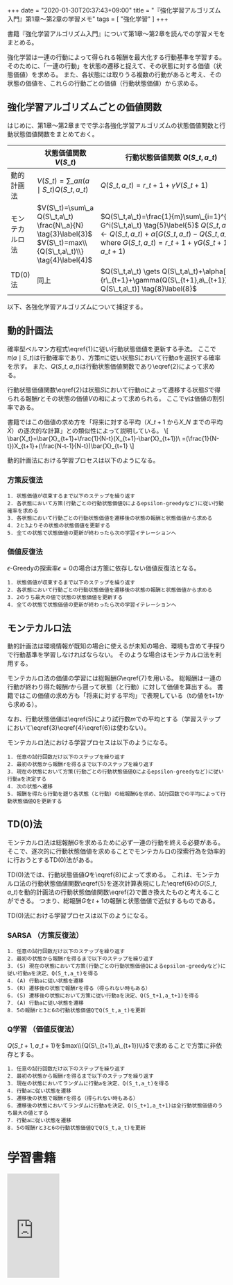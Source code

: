 +++
date = "2020-01-30T20:37:43+09:00"
title = "『強化学習アルゴリズム入門』第1章〜第2章の学習メモ"
tags = [ "強化学習" ]
+++

書籍『強化学習アルゴリズム入門』について第1章〜第2章を読んでの学習メモをまとめる。

強化学習は一連の行動によって得られる報酬を最大化する行動基準を学習する。
そのために、「一連の行動」を状態の遷移と捉えて、その状態に対する価値（状態価値）を求める。
また、各状態には取りうる複数の行動があると考え、その状態の価値を、これらの行動ごとの価値（行動状態価値）から求める。

## 強化学習アルゴリズムごとの価値関数

はじめに、第1章〜第2章までで学ぶ各強化学習アルゴリズムの状態価値関数と行動状態価値関数をまとめておく。

||状態価値関数 $V(S\_t)$|行動状態価値関数 $Q(S\_t,a\_t)$|
|---|---|---|
|動的計画法|$V(S\_t)=\sum\_{a} \pi (a \mid S\_t) Q(S\_t, a\_t) \tag{1}\label{1}$|$Q(S\_t,a\_t)=r\_{t+1}+\gamma V(S\_{t+1}) \tag{2}\label{2}$|
|モンテカルロ法|$V(S\_t)=\sum\_a Q(S\_t,a\_t) \frac{N\_a}{N} \tag{3}\label{3}$ $V(S\_t)=max\\{Q(S\_t,a\_t)\\} \tag{4}\label{4}$|$Q(S\_t,a\_t)=\frac{1}{m}\sum\_{i=1}^{m} G^i(S\_t,a\_t) \tag{5}\label{5}$ $Q(S\_t,a\_t) \gets Q(S\_t,a\_t)+\alpha[G(S\_t,a\_t)-Q(S\_t,a\_t)] \tag{6}\label{6}$ where $G(S\_t,a\_t)=r\_{t+1}+\gamma G(S\_{t+1},a\_{t+1}) \tag{7}\label{7}$|
|TD(0)法|同上|$Q(S\_t,a\_t) \gets Q(S\_t,a\_t)+\alpha[\\{r\_{t+1}+\gamma(Q(S\_{t+1},a\_{t+1}))\\}-Q(S\_t,a\_t)] \tag{8}\label{8}$|

以下、各強化学習アルゴリズムについて捕捉する。

## 動的計画法

確率型ベルマン方程式\eqref{1}に従い行動状態価値を更新する手法。
ここで$\pi (a \mid S\_t)$は行動確率であり、方策$\pi$に従い状態$S$において行動$a$を選択する確率を示す。
また、$Q(S\_t, a\_t)$は行動状態価値関数であり\eqref{2}によって求める。

行動状態価値関数\eqref{2}は状態$S$において行動$a$によって遷移する状態$S$で得られる報酬$r$とその状態の価値$V$の和によって求められる。
ここで$\gamma$は価値の割引率である。

書籍ではこの価値の求め方を「将来に対する平均（$X\_{t+1}$ から$X\_N$ までの平均$\bar{X}$）の逐次的な計算」との類似性によって説明している。
\\[
\bar{X\_t}=\bar{X}\_{t+1}+\frac{1}{N-t}(X\_{t+1}-\bar{X}\_{t+1})\\
=(\frac{1}{N-t})X\_{t+1}+(\frac{N-t-1}{N-t})\bar{X}\_{t+1}
\\]

動的計画法における学習プロセスは以下のようになる。

### 方策反復法

```
1. 状態価値が収束するまで以下のステップを繰り返す
2. 各状態において方策(行動ごとの行動状態価値Qによるepsilon-greedyなど)に従い行動確率を求める
3. 各状態において行動ごとの行動状態価値を遷移後の状態の報酬と状態価値から求める
4. 2と3よりその状態の状態価値を更新する
5. 全ての状態で状態価値の更新が終わったら次の学習イテレーションへ
```

### 価値反復法

$\epsilon$-Greedyの探索率$\epsilon=0$の場合は方策に依存しない価値反復法となる。

```
1. 状態価値が収束するまで以下のステップを繰り返す
2. 各状態において行動ごとの行動状態価値を遷移後の状態の報酬と状態価値から求める
3. 2のうち最大の値で状態の状態価値を更新する
4. 全ての状態で状態価値の更新が終わったら次の学習イテレーションへ
```

## モンテカルロ法

動的計画法は環境情報が既知の場合に使えるが未知の場合、環境も含めて手探りで行動基準を学習しなければならない。
そのような場合はモンテカルロ法を利用する。

モンテカルロ法の価値の学習には総報酬$G$\eqref{7}を用いる。
総報酬は一連の行動が終わり得た報酬$r$から遡って状態（と行動）に対して価値を算出する。
書籍ではこの価値の求め方も「将来に対する平均」で表現している（tの値をt+1から求める）。

なお、行動状態価値は\eqref{5}により試行数$m$での平均とする（学習ステップにおいて\eqref{3}\eqref{4}\eqref{6}は使わない）。

モンテカルロ法における学習プロセスは以下のようになる。

```
1. 任意の試行回数だけ以下のステップを繰り返す
2. 最初の状態から報酬rを得るまで以下のステップを繰り返す
3. 現在の状態において方策(行動ごとの行動状態価値Qによるepsilon-greedyなど)に従い行動aを決定する
4. 次の状態へ遷移
5. 報酬を得たら行動を遡り各状態（と行動）の総報酬Gを求め、試行回数での平均によって行動状態価値Qを更新する
```

## TD(0)法

モンテカルロ法は総報酬$G$を求めるために必ず一連の行動を終える必要がある。
そこで、逐次的に行動状態価値を求めることでモンテカルロの探索行為を効率的に行おうとするTD(0)法がある。

TD(0)法では、行動状態価値$Q$を\eqref{8}によって求める。
これは、モンテカルロ法の行動状態価値関数\eqref{5}を逐次計算表現にした\eqref{6}の$G(S\_t,a\_t)$を動的計画法の行動状態価値関数\eqref{2}で置き換えたものと考えることができる。
つまり、総報酬$G$を$t+1$の報酬と状態価値で近似するものである。

TD(0)法における学習プロセスは以下のようになる。

### SARSA （方策反復法）

```
1. 任意の試行回数だけ以下のステップを繰り返す
2. 最初の状態から報酬rを得るまで以下のステップを繰り返す
3. (S) 現在の状態において方策(行動ごとの行動状態価値Qによるepsilon-greedyなど)に従い行動aを決定、Q(S_t,a_t)を得る
4. (A) 行動aに従い状態を遷移
5. (R) 遷移後の状態で報酬rを得る（得られない時もある）
6. (S) 遷移後の状態において方策に従い行動aを決定、Q(S_t+1,a_t+1)を得る
7. (A) 行動aに従い状態を遷移
8. 5の報酬rと3と6の行動状態価値QでQ(S_t,a_t)を更新
```

### Q学習 （価値反復法）

$Q(S\_{t+1},a\_{t+1})$を$max\\{Q(S\_{t+1},a\_{t+1})\\}$で求めることで方策に非依存とする。

```
1. 任意の試行回数だけ以下のステップを繰り返す
2. 最初の状態から報酬rを得るまで以下のステップを繰り返す
3. 現在の状態においてランダムに行動aを決定、Q(S_t,a_t)を得る
4. 行動aに従い状態を遷移
5. 遷移後の状態で報酬rを得る（得られない時もある）
6. 遷移後の状態においてランダムに行動aを決定、Q(S_t+1,a_t+1)は全行動状態価値のうち最大の値とする
7. 行動aに従い状態を遷移
8. 5の報酬rと3と6の行動状態価値QでQ(S_t,a_t)を更新
```

# 学習書籍

<iframe style="width:120px;height:240px;" marginwidth="0" marginheight="0" scrolling="no" frameborder="0" src="https://rcm-fe.amazon-adsystem.com/e/cm?ref=qf_sp_asin_til&t=monochromeg03-22&m=amazon&o=9&p=8&l=as1&IS2=1&detail=1&asins=427422371X&linkId=e3e609dd57189d2dd910abc95a46bbd0&bc1=ffffff&lt1=_blank&fc1=333333&lc1=0066c0&bg1=ffffff&f=ifr">
    </iframe>
